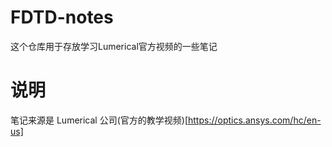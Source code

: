 # FDTD-notes
这个仓库用于存放学习Lumerical官方视频的一些笔记

# 说明
笔记来源是 Lumerical 公司(官方的教学视频)[https://optics.ansys.com/hc/en-us]

